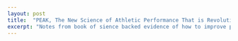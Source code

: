 ```yaml
---
layout: post
title:  "PEAK, The New Science of Athletic Performance That is Revolutionizing Sports, Dr. Marc Bubbs"
excerpt: "Notes from book of sience backed evidence of how to improve performance in athletic disciplies. As the CrossFit open coming up I went trough this book again and decided to post notes in order to have better overview of the most important things in this book."
---
```


